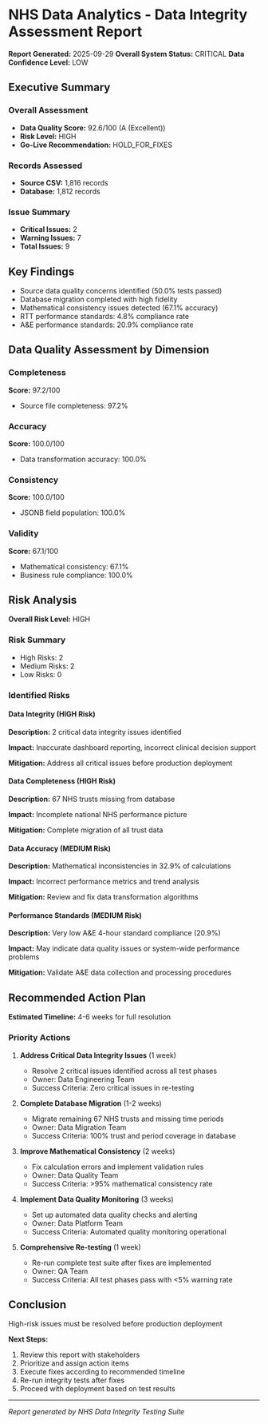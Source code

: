 # NHS Data Analytics - Data Integrity Assessment Report

**Report Generated:** 2025-09-29
**Overall System Status:** CRITICAL
**Data Confidence Level:** LOW

## Executive Summary

### Overall Assessment
- **Data Quality Score:** 92.6/100 (A (Excellent))
- **Risk Level:** HIGH
- **Go-Live Recommendation:** HOLD_FOR_FIXES

### Records Assessed
- **Source CSV:** 1,816 records
- **Database:** 1,812 records

### Issue Summary
- **Critical Issues:** 2
- **Warning Issues:** 7
- **Total Issues:** 9

## Key Findings

- Source data quality concerns identified (50.0% tests passed)
- Database migration completed with high fidelity
- Mathematical consistency issues detected (67.1% accuracy)
- RTT performance standards: 4.8% compliance rate
- A&E performance standards: 20.9% compliance rate


## Data Quality Assessment by Dimension

### Completeness
**Score:** 97.2/100

- Source file completeness: 97.2%

### Accuracy
**Score:** 100.0/100

- Data transformation accuracy: 100.0%

### Consistency
**Score:** 100.0/100

- JSONB field population: 100.0%

### Validity
**Score:** 67.1/100

- Mathematical consistency: 67.1%
- Business rule compliance: 100.0%

## Risk Analysis

**Overall Risk Level:** HIGH

### Risk Summary
- High Risks: 2
- Medium Risks: 2
- Low Risks: 0

### Identified Risks

#### Data Integrity (HIGH Risk)
**Description:** 2 critical data integrity issues identified

**Impact:** Inaccurate dashboard reporting, incorrect clinical decision support

**Mitigation:** Address all critical issues before production deployment

#### Data Completeness (HIGH Risk)
**Description:** 67 NHS trusts missing from database

**Impact:** Incomplete national NHS performance picture

**Mitigation:** Complete migration of all trust data

#### Data Accuracy (MEDIUM Risk)
**Description:** Mathematical inconsistencies in 32.9% of calculations

**Impact:** Incorrect performance metrics and trend analysis

**Mitigation:** Review and fix data transformation algorithms

#### Performance Standards (MEDIUM Risk)
**Description:** Very low A&E 4-hour standard compliance (20.9%)

**Impact:** May indicate data quality issues or system-wide performance problems

**Mitigation:** Validate A&E data collection and processing procedures

## Recommended Action Plan

**Estimated Timeline:** 4-6 weeks for full resolution

### Priority Actions

1. **Address Critical Data Integrity Issues** (1 week)
   - Resolve 2 critical issues identified across all test phases
   - Owner: Data Engineering Team
   - Success Criteria: Zero critical issues in re-testing

2. **Complete Database Migration** (1-2 weeks)
   - Migrate remaining 67 NHS trusts and missing time periods
   - Owner: Data Migration Team
   - Success Criteria: 100% trust and period coverage in database

3. **Improve Mathematical Consistency** (2 weeks)
   - Fix calculation errors and implement validation rules
   - Owner: Data Quality Team
   - Success Criteria: >95% mathematical consistency rate

4. **Implement Data Quality Monitoring** (3 weeks)
   - Set up automated data quality checks and alerting
   - Owner: Data Platform Team
   - Success Criteria: Automated quality monitoring operational

5. **Comprehensive Re-testing** (1 week)
   - Re-run complete test suite after fixes are implemented
   - Owner: QA Team
   - Success Criteria: All test phases pass with <5% warning rate

## Conclusion

High-risk issues must be resolved before production deployment

**Next Steps:**
1. Review this report with stakeholders
2. Prioritize and assign action items
3. Execute fixes according to recommended timeline
4. Re-run integrity tests after fixes
5. Proceed with deployment based on test results

---
*Report generated by NHS Data Integrity Testing Suite*
